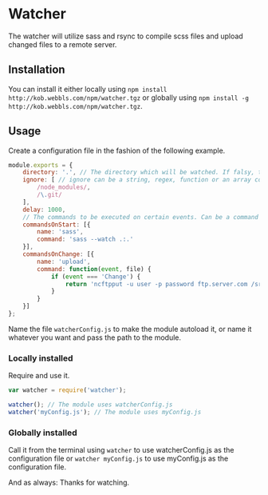 # Watcher

The watcher will utilize sass and rsync to compile scss files and upload changed files to a remote server.

## Installation
You can install it either locally using `npm install http://kob.webbls.com/npm/watcher.tgz` or globally using `npm install -g http://kob.webbls.com/npm/watcher.tgz`.

## Usage
Create a configuration file in the fashion of the following example.

```javascript
module.exports = {
    directory: '.', // The directory which will be watched. If falsy, the parent directory of this module will be watched.
    ignore: [ // ignore can be a string, regex, function or an array containing any of them. Has to be anymatch compatible, see https://github.com/es128/anymatch
        /node_modules/,
        /\.git/
    ],
    delay: 1000,
    // The commands to be executed on certain events. Can be a command line string or a function returning such a string. If the »command« is empty or returns an empty string it will not be executed.
    commandsOnStart: [{
        name: 'sass',
        command: 'sass --watch .:.'
    }],
    commandsOnChange: [{
        name: 'upload',
        command: function(event, file) {
            if (event === 'Change') {
                return 'ncftpput -u user -p password ftp.server.com /srv/http/project "' + file + '"';
            }
        }
    }]
};
```

Name the file `watcherConfig.js` to make the module autoload it, or name it whatever you want and pass the path to the module.

### Locally installed
Require and use it.
```javascript
var watcher = require('watcher');

watcher(); // The module uses watcherConfig.js
watcher('myConfig.js'); // The module uses myConfig.js
```

### Globally installed
Call it from the terminal using `watcher` to use watcherConfig.js as the configuration file or `watcher myConfig.js` to use myConfig.js as the configuration file.

And as always: Thanks for watching.
